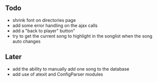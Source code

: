 Todo
----
- shrink font on directories page
- add some error handling on the ajax calls
- add a "back to player" button"
- try to get the current song to highlight in the songlist when the song auto changes

Later
-----
- add the ability to manually add one song to the database
- add use of atexit and ConfigParser modules
